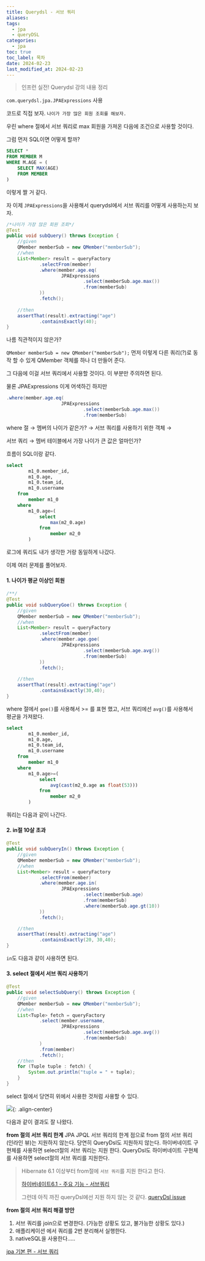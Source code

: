 ```yaml
---
title: Querydsl - 서브 쿼리
aliases: 
tags:
  - jpa
  - queryDSL
categories:
  - jpa
toc: true
toc_label: 목차
date: 2024-02-23
last_modified_at: 2024-02-23
---
```

> 인프런 실전! Querydsl 강의 내용 정리

`com.querydsl.jpa.JPAExpressions` 사용

코드로 직접 보자. `나이가 가장 많은 회원 조회를 해보자.`

우린 where 절에서 서브 쿼리로 max 회원을 가져온 다음에 조건으로 사용할 것이다.

그럼 먼저 SQL이면 어떻게 할까?

```sql
SELECT * 
FROM MEMBER M
WHERE M.AGE = (
	SELECT MAX(AGE)
	FROM MEMBER 
)
```
이렇게 짤 거 같다.

자 이제 `JPAExpressions`을 사용해서 querydsl에서 서브 쿼리를 어떻게 사용하는지 보자.

```java
/*나이가 가장 많은 회원 조회*/  
@Test  
public void subQuery() throws Exception {  
    //given  
    QMember memberSub = new QMember("memberSub");  
    //when  
    List<Member> result = queryFactory  
            .selectFrom(member)  
            .where(member.age.eq(  
                    JPAExpressions  
                            .select(memberSub.age.max())  
                            .from(memberSub)  
            ))  
            .fetch();  
  
    //then  
    assertThat(result).extracting("age")  
            .containsExactly(40);  
}
```
나름 직관적이지 않은가? 

`QMember memberSub = new QMember("memberSub");` 먼저 이렇게 다른 쿼리(?)로 동작 할 수 있게 
QMember 객체를 하나 더 만들어 준다.

그 다음에 이걸 서브 쿼리에서 사용할 것이다. 이 부분만 주의하면 된다.

물론 JPAExpressions 이게 어색하긴 하지만 
```java
.where(member.age.eq(  
                    JPAExpressions  
                            .select(memberSub.age.max())  
                            .from(memberSub)  
```

where 절 → 멤버의 나이가 같은가? → 서브 쿼리를 사용하기 위한 객체 →

서브 쿼리 → 멤버 테이블에서 가장 나이가 큰 값은 얼마인가? 

흐름이 SQL이랑 같다.
```sql
select
        m1_0.member_id,
        m1_0.age,
        m1_0.team_id,
        m1_0.username 
    from
        member m1_0 
    where
        m1_0.age=(
            select
                max(m2_0.age) 
            from
                member m2_0
        )
```
로그에 쿼리도 내가 생각한 거랑 동일하게 나갔다.


이제 여러 문제를 풀어보자.

#### 1. 나이가 평균 이상인 회원
```java
/**/  
@Test  
public void subQueryGoe() throws Exception {  
    //given  
    QMember memberSub = new QMember("memberSub");  
    //when  
    List<Member> result = queryFactory  
            .selectFrom(member)  
            .where(member.age.goe(  
                    JPAExpressions  
                            .select(memberSub.age.avg())  
                            .from(memberSub)  
            ))  
            .fetch();  
  
    //then  
    assertThat(result).extracting("age")  
            .containsExactly(30,40);  
}
```

where 절에서 `goe()`를 사용해서 >= 를 표현 했고, 서브 쿼리에선 `avg()`를 사용해서 평균을 가져왔다.

```sql
select
        m1_0.member_id,
        m1_0.age,
        m1_0.team_id,
        m1_0.username 
    from
        member m1_0 
    where
        m1_0.age>=(
            select
                avg(cast(m2_0.age as float(53))) 
            from
                member m2_0
        )
```
쿼리는 다음과 같이 나간다.


#### 2. in절 10살 초과
```java
@Test  
public void subQueryIn() throws Exception {  
    //given  
    QMember memberSub = new QMember("memberSub");  
    //when  
    List<Member> result = queryFactory  
            .selectFrom(member)  
            .where(member.age.in(  
                    JPAExpressions  
                            .select(memberSub.age)  
                            .from(memberSub)  
                            .where(memberSub.age.gt(10))  
            ))  
            .fetch();  

    //then  
    assertThat(result).extracting("age")  
            .containsExactly(20, 30,40);  
}
```
`in`도 다음과 같이 사용하면 된다.

#### 3. select 절에서 서브 쿼리 사용하기
```java
@Test  
public void selectSubQuery() throws Exception {  
    //given  
    QMember memberSub = new QMember("memberSub");  
    //when  
    List<Tuple> fetch = queryFactory  
            .select(member.username,  
                    JPAExpressions  
                            .select(memberSub.age.avg())  
                            .from(memberSub)  
            )  
            .from(member)  
            .fetch();  
    //then  
    for (Tuple tuple : fetch) {  
        System.out.println("tuple = " + tuple);  
    }  
}
```

select 절에서 당연히 위에서 사용한 것처럼 사용할 수 있다.

![](https://i.imgur.com/N8Q46iW.png){: .align-center}

다음과 같이 결과도 잘 나왔다. 

**from 절의 서브 쿼리 한계**
JPA JPQL 서브 쿼리의 한계 점으로 from 절의 서브 쿼리(인라인 뷰)는 지원하지 않는다.
당연히 QueryDsl도 지원하지 않는다. 하이버네이트 구현체를 사용하면 select절의 서브 쿼리는 지원 한다.
QueryDsl도 하이버네이트 구현체를 사용하면 select절의 서브 쿼리를 지원한다.

> Hibernate 6.1 이상부터 from절에 `서브 쿼리`를 지원 한다고 한다. 
> 
> [하이버네이트6.1 - 주요 기능 - 서브쿼리](https://in.relation.to/2022/06/24/hibernate-orm-61-features/)
> 
> 그런데 아직 까진 queryDsl에선 지원 하지 않는 것 같다. [queryDsl issue](https://github.com/querydsl/querydsl/issues/3438)


**from 절의 서브 쿼리 해결 방안**
1. 서브 쿼리를 join으로 변경한다. (가능한 상황도 있고, 불가능한 상황도 있다.)
2. 애플리케이션 에서 쿼리를 2번 분리해서 실행한다.
3. nativeSQL을 사용한다.....

[jpa 기본 편 - 서브 쿼리](https://iamminseongkim.github.io/jpa/JPA%EC%84%9C%EB%B8%8C%EC%BF%BC%EB%A6%AC/)

